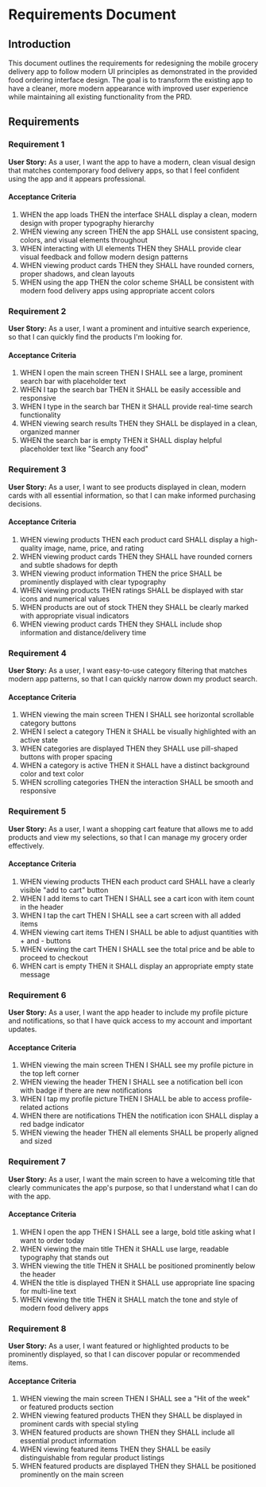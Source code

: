 # Requirements Document

## Introduction

This document outlines the requirements for redesigning the mobile grocery delivery app to follow modern UI principles as demonstrated in the provided food ordering interface design. The goal is to transform the existing app to have a cleaner, more modern appearance with improved user experience while maintaining all existing functionality from the PRD.

## Requirements

### Requirement 1

**User Story:** As a user, I want the app to have a modern, clean visual design that matches contemporary food delivery apps, so that I feel confident using the app and it appears professional.

#### Acceptance Criteria

1. WHEN the app loads THEN the interface SHALL display a clean, modern design with proper typography hierarchy
2. WHEN viewing any screen THEN the app SHALL use consistent spacing, colors, and visual elements throughout
3. WHEN interacting with UI elements THEN they SHALL provide clear visual feedback and follow modern design patterns
4. WHEN viewing product cards THEN they SHALL have rounded corners, proper shadows, and clean layouts
5. WHEN using the app THEN the color scheme SHALL be consistent with modern food delivery apps using appropriate accent colors

### Requirement 2

**User Story:** As a user, I want a prominent and intuitive search experience, so that I can quickly find the products I'm looking for.

#### Acceptance Criteria

1. WHEN I open the main screen THEN I SHALL see a large, prominent search bar with placeholder text
2. WHEN I tap the search bar THEN it SHALL be easily accessible and responsive
3. WHEN I type in the search bar THEN it SHALL provide real-time search functionality
4. WHEN viewing search results THEN they SHALL be displayed in a clean, organized manner
5. WHEN the search bar is empty THEN it SHALL display helpful placeholder text like "Search any food"

### Requirement 3

**User Story:** As a user, I want to see products displayed in clean, modern cards with all essential information, so that I can make informed purchasing decisions.

#### Acceptance Criteria

1. WHEN viewing products THEN each product card SHALL display a high-quality image, name, price, and rating
2. WHEN viewing product cards THEN they SHALL have rounded corners and subtle shadows for depth
3. WHEN viewing product information THEN the price SHALL be prominently displayed with clear typography
4. WHEN viewing products THEN ratings SHALL be displayed with star icons and numerical values
5. WHEN products are out of stock THEN they SHALL be clearly marked with appropriate visual indicators
6. WHEN viewing product cards THEN they SHALL include shop information and distance/delivery time

### Requirement 4

**User Story:** As a user, I want easy-to-use category filtering that matches modern app patterns, so that I can quickly narrow down my product search.

#### Acceptance Criteria

1. WHEN viewing the main screen THEN I SHALL see horizontal scrollable category buttons
2. WHEN I select a category THEN it SHALL be visually highlighted with an active state
3. WHEN categories are displayed THEN they SHALL use pill-shaped buttons with proper spacing
4. WHEN a category is active THEN it SHALL have a distinct background color and text color
5. WHEN scrolling categories THEN the interaction SHALL be smooth and responsive

### Requirement 5

**User Story:** As a user, I want a shopping cart feature that allows me to add products and view my selections, so that I can manage my grocery order effectively.

#### Acceptance Criteria

1. WHEN viewing products THEN each product card SHALL have a clearly visible "add to cart" button
2. WHEN I add items to cart THEN I SHALL see a cart icon with item count in the header
3. WHEN I tap the cart THEN I SHALL see a cart screen with all added items
4. WHEN viewing cart items THEN I SHALL be able to adjust quantities with + and - buttons
5. WHEN viewing the cart THEN I SHALL see the total price and be able to proceed to checkout
6. WHEN cart is empty THEN it SHALL display an appropriate empty state message

### Requirement 6

**User Story:** As a user, I want the app header to include my profile picture and notifications, so that I have quick access to my account and important updates.

#### Acceptance Criteria

1. WHEN viewing the main screen THEN I SHALL see my profile picture in the top left corner
2. WHEN viewing the header THEN I SHALL see a notification bell icon with badge if there are new notifications
3. WHEN I tap my profile picture THEN I SHALL be able to access profile-related actions
4. WHEN there are notifications THEN the notification icon SHALL display a red badge indicator
5. WHEN viewing the header THEN all elements SHALL be properly aligned and sized

### Requirement 7

**User Story:** As a user, I want the main screen to have a welcoming title that clearly communicates the app's purpose, so that I understand what I can do with the app.

#### Acceptance Criteria

1. WHEN I open the app THEN I SHALL see a large, bold title asking what I want to order today
2. WHEN viewing the main title THEN it SHALL use large, readable typography that stands out
3. WHEN viewing the title THEN it SHALL be positioned prominently below the header
4. WHEN the title is displayed THEN it SHALL use appropriate line spacing for multi-line text
5. WHEN viewing the title THEN it SHALL match the tone and style of modern food delivery apps

### Requirement 8

**User Story:** As a user, I want featured or highlighted products to be prominently displayed, so that I can discover popular or recommended items.

#### Acceptance Criteria

1. WHEN viewing the main screen THEN I SHALL see a "Hit of the week" or featured products section
2. WHEN viewing featured products THEN they SHALL be displayed in prominent cards with special styling
3. WHEN featured products are shown THEN they SHALL include all essential product information
4. WHEN viewing featured items THEN they SHALL be easily distinguishable from regular product listings
5. WHEN featured products are displayed THEN they SHALL be positioned prominently on the main screen